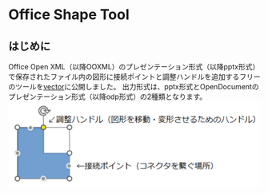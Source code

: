 # Office Shape Tool
## はじめに
Office Open XML（以降OOXML）のプレゼンテーション形式（以降pptx形式）で保存されたファイル内の図形に接続ポイントと調整ハンドルを追加するフリーのツールを[vector](https://www.vector.co.jp/soft/winnt/business/se526365.html)に公開しました。
出力形式は、pptx形式とOpenDocumentのプレゼンテーション形式（以降odp形式）の2種類となります。<br/>
<img src="https://github.com/Yz-Filer/OfficeShapeTool/blob/main/.github/point_handle.png" width="640">
